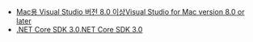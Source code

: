 * [<span data-ttu-id="45d21-101">Mac용 Visual Studio 버전 8.0 이상</span><span class="sxs-lookup"><span data-stu-id="45d21-101">Visual Studio for Mac version 8.0 or later</span></span>](https://visualstudio.microsoft.com/vs/mac/)
* [<span data-ttu-id="45d21-102">.NET Core SDK 3.0</span><span class="sxs-lookup"><span data-stu-id="45d21-102">.NET Core SDK 3.0</span></span>](https://dotnet.microsoft.com/download/dotnet-core/3.0)
